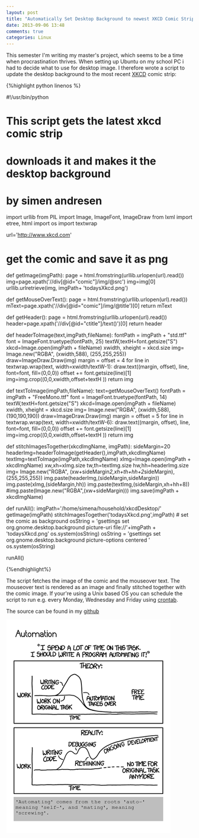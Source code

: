 ```yaml
---
layout: post
title: "Automatically Set Desktop Background to newest XKCD Comic Strip Using Python"
date: 2013-09-06 13:48
comments: true
categories: Linux
---
```


This semester I'm writing my master's project, which seems to be a time when procrastination thrives. When setting up Ubuntu on my school PC i had to decide what to use for desktop image. I therefore wrote a script to update the desktop background to the most recent [XKCD](http://www.xkcd.com) comic strip:

<!-- more -->

{%highlight python linenos %}

#!/usr/bin/python
# This script gets the latest xkcd comic strip 
# downloads it and makes it the desktop background
# by simen andresen 

import urllib
from PIL import Image, ImageFont, ImageDraw
from lxml import etree, html
import os
import textwrap


url='http://www.xkcd.com'

# get the comic and save it as png
def getImage(imgPath):
	page = html.fromstring(urllib.urlopen(url).read())
	img=page.xpath('//div[@id="comic"]/img/@src')
	img=img[0]
	urllib.urlretrieve(img, imgPath+ 'todaysXkcd.png')

def getMouseOverText():
	page = html.fromstring(urllib.urlopen(url).read())
	mText=page.xpath('//div[@id="comic"]/img/@title')[0]
	return mText

def getHeader():
	page = html.fromstring(urllib.urlopen(url).read())
	header=page.xpath('//div[@id="ctitle"]/text()')[0]
	return header

def headerToImage(text,imgPath,fileName):
	fontPath = imgPath + "std.ttf"
	font = ImageFont.truetype(fontPath, 25)
	textW,textH=font.getsize("S")
	xkcd=Image.open(imgPath + fileName)	
	xwidth, xheight = xkcd.size
	img= Image.new("RGBA", (xwidth,588), (255,255,255))
	draw=ImageDraw.Draw(img)
	margin = offset = 4
	for line in textwrap.wrap(text, width=xwidth/textW-1):
		draw.text((margin, offset), line, font=font, fill=(0,0,0))
		offset += font.getsize(line)[1]
	img=img.crop((0,0,xwidth,offset+textH ))
	return img

def textToImage(imgPath,fileName):
	text=getMouseOverText()
	fontPath = imgPath + "FreeMono.ttf"
	font = ImageFont.truetype(fontPath, 14)
	textW,textH=font.getsize("S")
	xkcd=Image.open(imgPath + fileName)	
	xwidth, xheight = xkcd.size
	img= Image.new("RGBA", (xwidth,588), (190,190,190))
	draw=ImageDraw.Draw(img)
	margin = offset = 5
	for line in textwrap.wrap(text, width=xwidth/textW-6):
		draw.text((margin, offset), line, font=font, fill=(0,0,0))
		offset += font.getsize(line)[1]
	img=img.crop((0,0,xwidth,offset+textH ))
	return img

def stitchImagesTogether(xkcdImgName, imgPath):
	sideMargin=20
	headerImg=headerToImage(getHeader(),imgPath,xkcdImgName)
	textImg=textToImage(imgPath,xkcdImgName)
	xImg=Image.open(imgPath + xkcdImgName)
	xw,xh=xImg.size
	tw,th=textImg.size
	hw,hh=headerImg.size
	img= Image.new("RGBA", (xw+sideMargin*2,xh+th+hh+2*sideMargin), (255,255,255))
	img.paste(headerImg,(sideMargin,sideMargin))
	img.paste(xImg,(sideMargin,hh))
	img.paste(textImg,(sideMargin,xh+hh+8))
	#img.paste(Image.new("RGBA",(xw+sideMargin)))
	img.save(imgPath + xkcdImgName)


def runAll():
	imgPath='/home/simena/household/xkcdDesktop/'
	getImage(imgPath)
	stitchImagesTogether('todaysXkcd.png',imgPath)
	# set the comic as background
	osString = 'gsettings set org.gnome.desktop.background picture-uri file://'+imgPath +  'todaysXkcd.png' 
	os.system(osString)
	osString = 'gsettings set org.gnome.desktop.background picture-options centered '
	os.system(osString)


runAll()





{%endhighlight%}

The script fetches the image of the comic and the mouseover text. The mouseover text is rendered as an image and finally stitched together with the comic image.
If your're using a Unix based OS you can schedule the script to run e.g. every  Monday, Wednesday and Friday using [crontab](http://www.adminschoice.com/crontab-quick-reference/). 

The source can be found in my [github](https://github.com/simena86/xkcdDesktop)


![Alt text](/images/xkcd.png)

